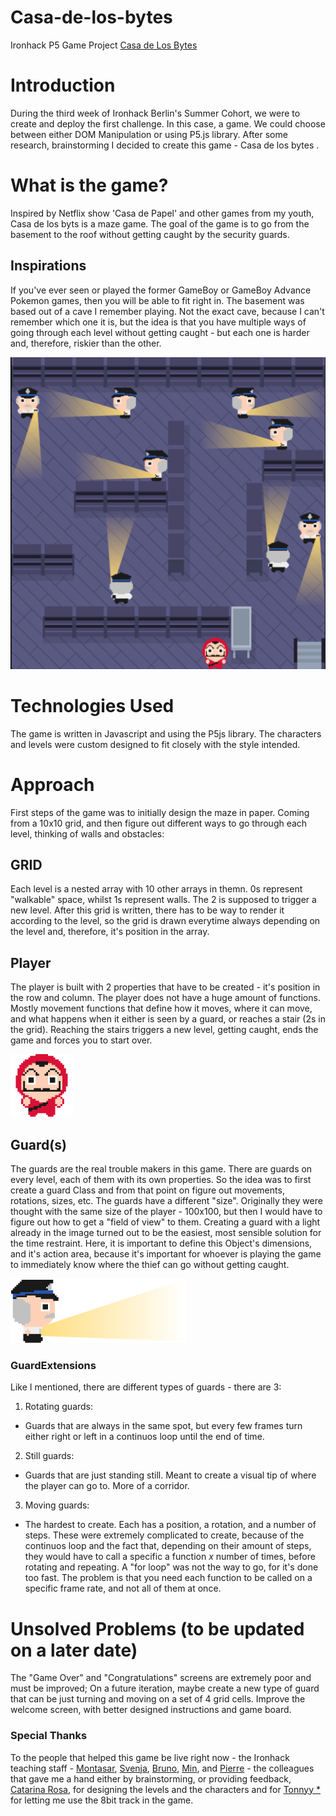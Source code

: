 # Casa-de-los-bytes

Ironhack P5 Game Project
[Casa de Los Bytes](https://itstheandre.github.io/Casa-de-los-bytes/)

# Introduction

During the third week of Ironhack Berlin's Summer Cohort, we were to create and deploy the first challenge. In this case, a game. We could choose between either DOM Manipulation or using P5.js library.
After some research, brainstorming I decided to create this game - Casa de los bytes .

# What is the game?

Inspired by Netflix show 'Casa de Papel' and other games from my youth, Casa de los byts is a maze game.
The goal of the game is to go from the basement to the roof without getting caught by the security guards.

## Inspirations

If you've ever seen or played the former GameBoy or GameBoy Advance Pokemon games, then you will be able to fit right in. The basement was based out of a cave I remember playing. Not the exact cave, because I can't remember which one it is, but the idea is that you have multiple ways of going through each level without getting caught - but each one is harder and, therefore, riskier than the other.

![Example of the basement level](https://github.com/itstheandre/Casa-de-los-bytes/blob/master/assets/example/example.png)

# Technologies Used

The game is written in Javascript and using the P5js library. The characters and levels were custom designed to fit closely with the style intended.

# Approach

First steps of the game was to initially design the maze in paper. Coming from a 10x10 grid, and then figure out different ways to go through each level, thinking of walls and obstacles:

## GRID

Each level is a nested array with 10 other arrays in themn. 0s represent "walkable" space, whilst 1s represent walls. The 2 is supposed to trigger a new level. After this grid is written, there has to be way to render it according to the level, so the grid is drawn everytime always depending on the level and, therefore, it's position in the array.

## Player

The player is built with 2 properties that have to be created - it's position in the row and column. The player does not have a huge amount of functions. Mostly movement functions that define how it moves, where it can move, and what happens when it either is seen by a guard, or reaches a stair (2s in the grid). Reaching the stairs triggers a new level, getting caught, ends the game and forces you to start over.

![example of Player](https://github.com/itstheandre/Casa-de-los-bytes/blob/master/assets/characters/thief-still-front.png)

## Guard(s)

The guards are the real trouble makers in this game. There are guards on every level, each of them with its own properties. So the idea was to first create a guard Class and from that point on figure out movements, rotations, sizes, etc.
The guards have a different "size". Originally they were thought with the same size of the player - 100x100, but then I would have to figure out how to get a "field of view" to them. Creating a guard with a light already in the image turned out to be the easiest, most sensible solution for the time restraint.
Here, it is important to define this Object's dimensions, and it's action area, because it's important for whoever is playing the game to immediately know where the thief can go without getting caught.

![example of Guard](https://github.com/itstheandre/Casa-de-los-bytes/blob/master/assets/characters/guard-right-light.png)

### GuardExtensions

Like I mentioned, there are different types of guards - there are 3:

1. Rotating guards:

- Guards that are always in the same spot, but every few frames turn either right or left in a continuos loop until the end of time.

2. Still guards:

- Guards that are just standing still. Meant to create a visual tip of where the player can go to. More of a corridor.

3. Moving guards:

- The hardest to create. Each has a position, a rotation, and a number of steps. These were extremely complicated to create, because of the continuos loop and the fact that, depending on their amount of steps, they would have to call a specific a function _x_ number of times, before rotating and repeating. A "for loop" was not the way to go, for it's done too fast. The problem is that you need each function to be called on a specific frame rate, and not all of them at once.

# Unsolved Problems (to be updated on a later date)

The "Game Over" and "Congratulations" screens are extremely poor and must be improved;
On a future iteration, maybe create a new type of guard that can be just turning and moving on a set of 4 grid cells.
Improve the welcome screen, with better designed instructions and game board.

### Special Thanks

To the people that helped this game be live right now - the Ironhack teaching staff - [Montasar](https://github.com/mjarraya), [Svenja](https://github.com/Svemakawe), [Bruno](https://github.com/brudolce), [Min](https://github.com/angminsheng), and [Pierre](https://github.com/pierreportal) - the colleagues that gave me a hand either by brainstorming, or providing feedback, [Catarina Rosa](https://catarinarosa.co), for designing the levels and the characters and for [Tonnyy \*](https://www.youtube.com/channel/UCfKFtytQgZWBVNs4Q1Y9gFw) for letting me use the 8bit track in the game.
